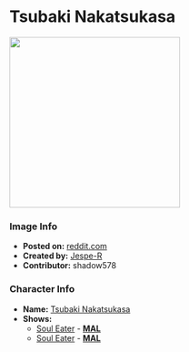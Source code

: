 # Tsubaki Nakatsukasa

<img src="https://raw.githubusercontent.com/shadow578/Project-Padoru/master/Padoru/U_Jespe-R/soul-eater-tsubaki-nakatsukasa.png" height="300">

### Image Info
* **Posted on:**     [reddit.com](https://www.reddit.com/r/Padoru/comments/gbmkj8/daily_padoru_122_tsubaki_nakatsukasa_soul_eater/)
* **Created by:**    [Jespe-R](https://github.com/shadow578/Project-Padoru/blob/master/table-of-contents/creators/JespeR.md)
* **Contributor:**   shadow578

### Character Info
* **Name:**   [Tsubaki Nakatsukasa](https://myanimelist.net/character/8443)
* **Shows:**
  * [Soul Eater](https://github.com/shadow578/Project-Padoru/blob/master/table-of-contents/shows/SoulEater.md) - [__MAL__](https://myanimelist.net/anime/3588/Soul_Eater)
  * [Soul Eater](https://github.com/shadow578/Project-Padoru/blob/master/table-of-contents/shows/SoulEater.md) - [__MAL__](https://myanimelist.net/manga/908/Soul_Eater)


